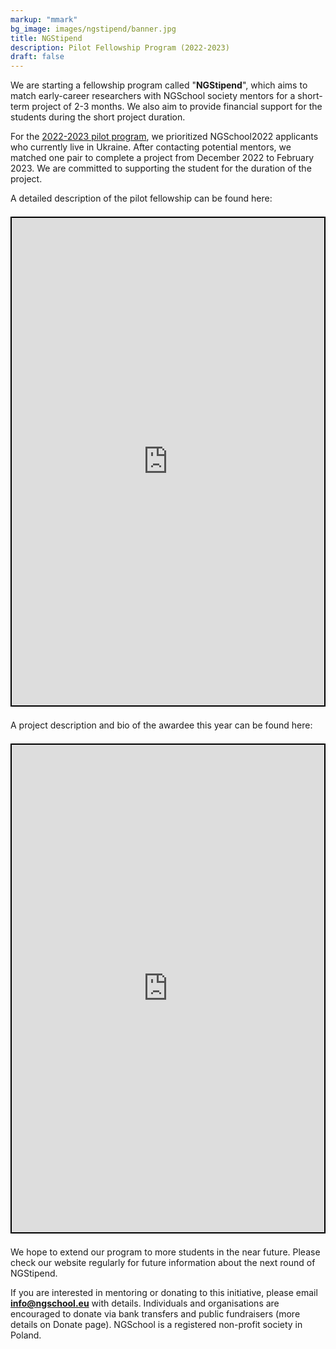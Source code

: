 ```yaml
---
markup: "mmark"
bg_image: images/ngstipend/banner.jpg
title: NGStipend
description: Pilot Fellowship Program (2022-2023)
draft: false
---
```


We are starting a fellowship program called "**NGStipend**", which aims to match early-career researchers with NGSchool society mentors for a short-term project of 2-3 months. We also aim to provide financial support for the students during the short project duration. 

For the <u>2022-2023 pilot program</u>, we prioritized NGSchool2022 applicants who currently live in Ukraine. After contacting potential mentors, we matched one pair to complete a project from December 2022 to February 2023. We are committed to supporting the student for the duration of the project. 

A detailed description of the pilot fellowship can be found here:

<div style="display: flex; width: 100%; justify-content: center; margin: 1.5em 0 1.5em 0">
    <iframe src="https://drive.google.com/file/d/1-Fwmqs5BFiYGITRZEd4QzxhnmMjqOhZo/preview" width="840" height="780" allow="autoplay" style="border: 2px solid black"></iframe>
</div>

A project description and bio of the awardee this year can be found here: 

<div style="display: flex; width: 100%; justify-content: center; margin: 1.5em 0 1.5em 0">
    <iframe src="https://drive.google.com/file/d/1vISX9yfu3q1-a1HjE_yxUcCE9CDUoi6N/preview" width="840" height="780" allow="autoplay" style="border: 2px solid black"></iframe>
</div>

We hope to extend our program to more students in the near future. Please check our website regularly for future information about the next round of NGStipend. 

If you are interested in mentoring or donating to this initiative, please email <a href="mailto:info@ngschool.eu"><b>info@ngschool.eu</b></a> with details. Individuals and organisations are encouraged to donate via bank transfers and public fundraisers (more details on Donate page). NGSchool is a registered non-profit society in Poland.

